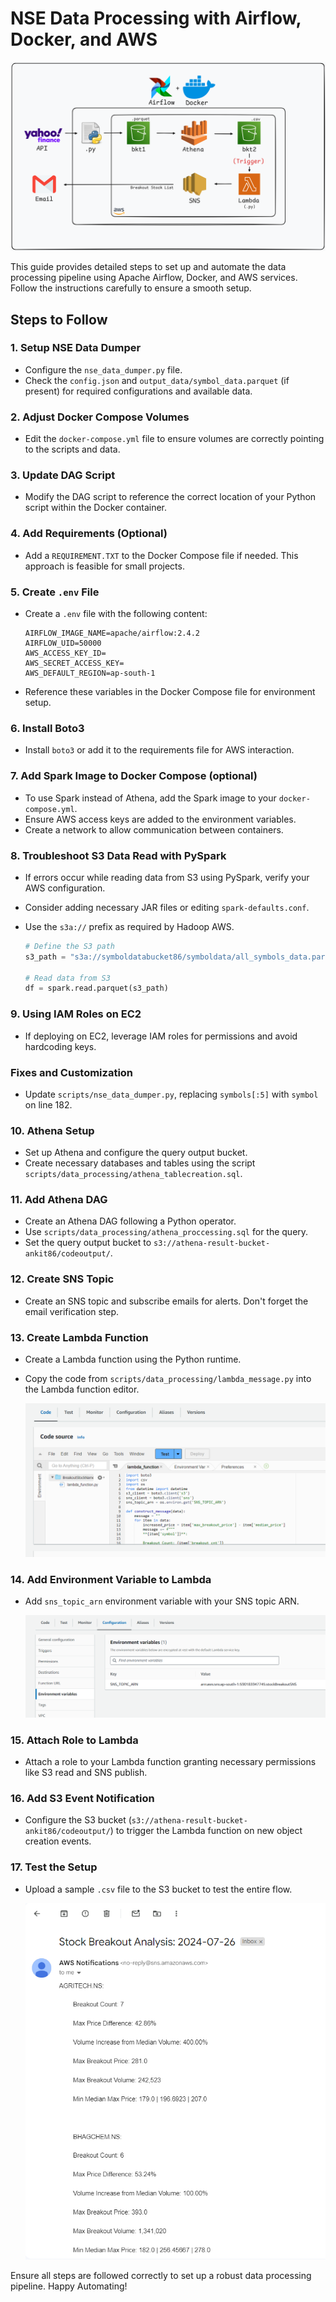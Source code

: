 # NSE Data Processing with Airflow, Docker, and AWS

![Lambda code area](/Images/breakout_stock_flow_v2.png)


This guide provides detailed steps to set up and automate the data processing pipeline using Apache Airflow, Docker, and AWS services. Follow the instructions carefully to ensure a smooth setup.

## Steps to Follow

### 1. Setup NSE Data Dumper
- Configure the `nse_data_dumper.py` file.
- Check the `config.json` and `output_data/symbol_data.parquet` (if present) for required configurations and available data.

### 2. Adjust Docker Compose Volumes
- Edit the `docker-compose.yml` file to ensure volumes are correctly pointing to the scripts and data.

### 3. Update DAG Script
- Modify the DAG script to reference the correct location of your Python script within the Docker container.

### 4. Add Requirements (Optional)
- Add a `REQUIREMENT.TXT` to the Docker Compose file if needed. This approach is feasible for small projects.

### 5. Create `.env` File
- Create a `.env` file with the following content:

    ```plaintext
    AIRFLOW_IMAGE_NAME=apache/airflow:2.4.2
    AIRFLOW_UID=50000
    AWS_ACCESS_KEY_ID=
    AWS_SECRET_ACCESS_KEY=
    AWS_DEFAULT_REGION=ap-south-1
    ```

- Reference these variables in the Docker Compose file for environment setup.

### 6. Install Boto3
- Install `boto3` or add it to the requirements file for AWS interaction.

### 7. Add Spark Image to Docker Compose (optional)
- To use Spark instead of Athena, add the Spark image to your `docker-compose.yml`.
- Ensure AWS access keys are added to the environment variables.
- Create a network to allow communication between containers.

### 8. Troubleshoot S3 Data Read with PySpark
- If errors occur while reading data from S3 using PySpark, verify your AWS configuration.
- Consider adding necessary JAR files or editing `spark-defaults.conf`.
- Use the `s3a://` prefix as required by Hadoop AWS.

    ```python
    # Define the S3 path
    s3_path = "s3a://symboldatabucket86/symboldata/all_symbols_data.parquet"
    
    # Read data from S3
    df = spark.read.parquet(s3_path)
    ```

### 9. Using IAM Roles on EC2
- If deploying on EC2, leverage IAM roles for permissions and avoid hardcoding keys.

### Fixes and Customization
- Update `scripts/nse_data_dumper.py`, replacing `symbols[:5]` with `symbol` on line 182.

### 10. Athena Setup
- Set up Athena and configure the query output bucket.
- Create necessary databases and tables using the script `scripts/data_processing/athena_tablecreation.sql`.

### 11. Add Athena DAG
- Create an Athena DAG following a Python operator.
- Use `scripts/data_processing/athena_proccessing.sql` for the query.
- Set the query output bucket to `s3://athena-result-bucket-ankit86/codeoutput/`.

### 12. Create SNS Topic
- Create an SNS topic and subscribe emails for alerts. Don't forget the email verification step.

### 13. Create Lambda Function
- Create a Lambda function using the Python runtime.
- Copy the code from `scripts/data_processing/lambda_message.py` into the Lambda function editor.

    ![Lambda code area](/Images/lambda.png)

### 14. Add Environment Variable to Lambda
- Add `sns_topic_arn` environment variable with your SNS topic ARN.

    ![Lambda Env variable](/Images/envvar.png)

### 15. Attach Role to Lambda
- Attach a role to your Lambda function granting necessary permissions like S3 read and SNS publish.

### 16. Add S3 Event Notification
- Configure the S3 bucket (`s3://athena-result-bucket-ankit86/codeoutput/`) to trigger the Lambda function on new object creation events.

### 17. Test the Setup
- Upload a sample `.csv` file to the S3 bucket to test the entire flow.

    ![Breakout stock flow diagram](/Images/email.png)

Ensure all steps are followed correctly to set up a robust data processing pipeline. Happy Automating!
